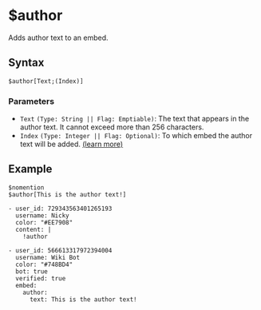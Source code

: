 # $author
Adds author text to an embed.

## Syntax
```
$author[Text;(Index)]
```

### Parameters
- `Text` `(Type: String || Flag: Emptiable)`: The text that appears in the author text. It cannot exceed more than 256 characters.
- `Index` `(Type: Integer || Flag: Optional)`: To which embed the author text will be added. [(learn more)](../resources/embedIndexes.md)

## Example
```
$nomention
$author[This is the author text!]
```
``` discord yaml
- user_id: 729343563401265193
  username: Nicky
  color: "#EE7908"
  content: |
    !author

- user_id: 566613317972394004
  username: Wiki Bot
  color: "#748BD4"
  bot: true
  verified: true
  embed:
    author:
      text: This is the author text!
```
